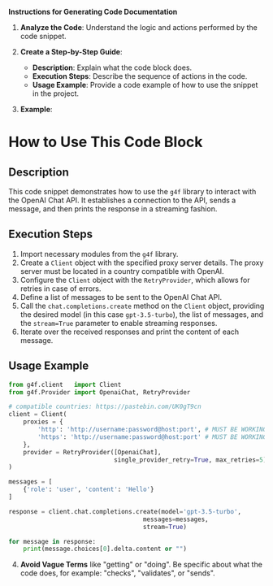 **Instructions for Generating Code Documentation**

1. **Analyze the Code**: Understand the logic and actions performed by the code snippet.

2. **Create a Step-by-Step Guide**:
    - **Description**: Explain what the code block does.
    - **Execution Steps**: Describe the sequence of actions in the code.
    - **Usage Example**: Provide a code example of how to use the snippet in the project.

3. **Example**:

How to Use This Code Block
=========================================================================================

Description
-------------------------
This code snippet demonstrates how to use the `g4f` library to interact with the OpenAI Chat API. It establishes a connection to the API, sends a message, and then prints the response in a streaming fashion.

Execution Steps
-------------------------
1. Import necessary modules from the `g4f` library.
2. Create a `Client` object with the specified proxy server details. The proxy server must be located in a country compatible with OpenAI.
3. Configure the `Client` object with the `RetryProvider`, which allows for retries in case of errors.
4. Define a list of messages to be sent to the OpenAI Chat API.
5. Call the `chat.completions.create` method on the `Client` object, providing the desired model (in this case `gpt-3.5-turbo`), the list of messages, and the `stream=True` parameter to enable streaming responses.
6. Iterate over the received responses and print the content of each message.

Usage Example
-------------------------

```python
from g4f.client   import Client
from g4f.Provider import OpenaiChat, RetryProvider

# compatible countries: https://pastebin.com/UK0gT9cn
client = Client(
    proxies = {
        'http': 'http://username:password@host:port', # MUST BE WORKING OPENAI COUNTRY PROXY ex: USA
        'https': 'http://username:password@host:port' # MUST BE WORKING OPENAI COUNTRY PROXY ex: USA
    },
    provider = RetryProvider([OpenaiChat],
                             single_provider_retry=True, max_retries=5)
)

messages = [
    {'role': 'user', 'content': 'Hello'}
]

response = client.chat.completions.create(model='gpt-3.5-turbo',
                                     messages=messages, 
                                     stream=True)

for message in response:
    print(message.choices[0].delta.content or "")
```

4. **Avoid Vague Terms** like "getting" or "doing". Be specific about what the code does, for example: "checks", "validates", or "sends".